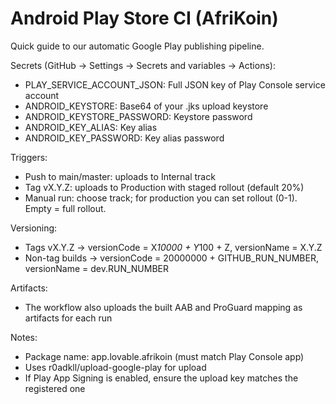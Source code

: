 # Android Play Store CI (AfriKoin)

Quick guide to our automatic Google Play publishing pipeline.

Secrets (GitHub → Settings → Secrets and variables → Actions):

- PLAY_SERVICE_ACCOUNT_JSON: Full JSON key of Play Console service account
- ANDROID_KEYSTORE: Base64 of your .jks upload keystore
- ANDROID_KEYSTORE_PASSWORD: Keystore password
- ANDROID_KEY_ALIAS: Key alias
- ANDROID_KEY_PASSWORD: Key alias password

Triggers:

- Push to main/master: uploads to Internal track
- Tag vX.Y.Z: uploads to Production with staged rollout (default 20%)
- Manual run: choose track; for production you can set rollout (0-1). Empty = full rollout.

Versioning:

- Tags vX.Y.Z → versionCode = X*10000 + Y*100 + Z, versionName = X.Y.Z
- Non-tag builds → versionCode = 20000000 + GITHUB_RUN_NUMBER, versionName = dev.RUN_NUMBER

Artifacts:

- The workflow also uploads the built AAB and ProGuard mapping as artifacts for each run

Notes:

- Package name: app.lovable.afrikoin (must match Play Console app)
- Uses r0adkll/upload-google-play for upload
- If Play App Signing is enabled, ensure the upload key matches the registered one

